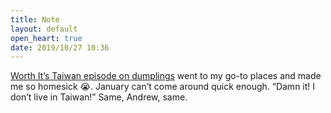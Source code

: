 ```yaml
---
title: Note
layout: default
open_heart: true
date: 2019/10/27 10:36
---
```


[Worth It’s Taiwan episode on dumplings](https://youtu.be/w3XS900kg1U) went to my go-to places and made me so homesick 😭. January can’t come around quick enough. “Damn it! I don’t live in Taiwan!” Same, Andrew, same.
